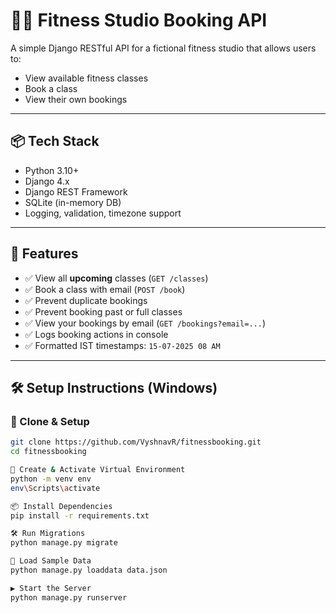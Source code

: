 # 🧘‍♀️ Fitness Studio Booking API

A simple Django RESTful API for a fictional fitness studio that allows users to:

- View available fitness classes
- Book a class
- View their own bookings

---

## 📦 Tech Stack

- Python 3.10+
- Django 4.x
- Django REST Framework
- SQLite (in-memory DB)
- Logging, validation, timezone support

---

## 🚀 Features

- ✅ View all **upcoming** classes (`GET /classes`)
- ✅ Book a class with email (`POST /book`)
- ✅ Prevent duplicate bookings
- ✅ Prevent booking past or full classes
- ✅ View your bookings by email (`GET /bookings?email=...`)
- ✅ Logs booking actions in console
- ✅ Formatted IST timestamps: `15-07-2025 08 AM`

---

## 🛠 Setup Instructions (Windows)

### 📁 Clone & Setup

```bash
git clone https://github.com/VyshnavR/fitnessbooking.git
cd fitnessbooking

🐍 Create & Activate Virtual Environment
python -m venv env
env\Scripts\activate

📦 Install Dependencies
pip install -r requirements.txt

🛠 Run Migrations
python manage.py migrate

🌱 Load Sample Data
python manage.py loaddata data.json

▶️ Start the Server
python manage.py runserver
